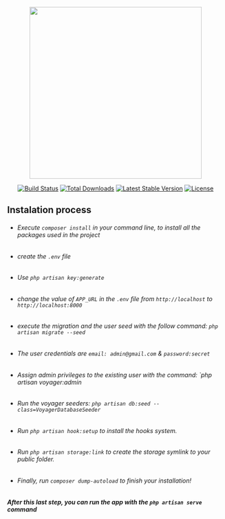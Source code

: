 <p align="center"><img src="https://res.cloudinary.com/dtfbvvkyp/image/upload/v1566331377/laravel-logolockup-cmyk-red.svg" width="400"></p>

<p align="center">
<a href="https://travis-ci.org/laravel/framework"><img src="https://travis-ci.org/laravel/framework.svg" alt="Build Status"></a>
<a href="https://packagist.org/packages/laravel/framework"><img src="https://poser.pugx.org/laravel/framework/d/total.svg" alt="Total Downloads"></a>
<a href="https://packagist.org/packages/laravel/framework"><img src="https://poser.pugx.org/laravel/framework/v/stable.svg" alt="Latest Stable Version"></a>
<a href="https://packagist.org/packages/laravel/framework"><img src="https://poser.pugx.org/laravel/framework/license.svg" alt="License"></a>
</p>

## Instalation process

-   ###### Execute `composer install` in your command line, to install all the packages used in the project
-   ###### create the `.env` file
-   ###### Use `php artisan key:generate`
-   ###### change the value of `APP_URL` in the `.env` file from `http://localhost` to `http://localhost:8000`
-   ###### execute the migration and the user seed with the follow command: `php artisan migrate --seed`
-   ###### The user credentials are `email: admin@gmail.com` & `password:secret`
-   ###### Assign admin privileges to the existing user with the command: `php artisan voyager:admin
-   ###### Run the voyager seeders: `php artisan db:seed --class=VoyagerDatabaseSeeder`
-   ###### Run `php artisan hook:setup` to install the hooks system.
-   ###### Run `php artisan storage:link` to create the storage symlink to your public folder.
-   ###### Finally, run `composer dump-autoload` to finish your installation!

##### After this last step, you can run the app with the `php artisan serve` command
